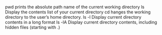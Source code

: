 pwd prints the absolute path name of the current working directory
ls Display the contents list of your current directory
cd hanges the working directory to the user’s home directory.
ls -l Display current directory contents in a long format
ls -lA Display current directory contents, including hidden files (starting with .)
